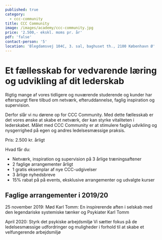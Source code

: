 ```yaml
---
published: true
category:
  - ccc-community
title: CCC Community
image: /images/academy/ccc-community.jpg
price: '2.500,- ekskl. moms pr. år'
pdf: 'false'
contact-person: '5'
location: 'Blegdamsvej 104C, 3. sal, baghuset th., 2100 København Ø'
---
```

# Et fællesskab for vedvarende læring og udvikling af dit lederskab

Rigtig mange af vores tidligere og nuværende studerende og kunder har efterspurgt flere tilbud om netværk, efteruddannelse, faglig inspiration og supervision.

Derfor slår vi nu dørene op for CCC Community. Med dette fællesskab er det vores ønske at skabe et netværk, der kan styrke vitaliteten i lederskabet. Målet med CCC Community er at stimulere faglig udvikling og nysgerrighed på egen og andres ledelsesmæssige praksis.

Pris: 2.500 kr. årligt

Hvad får du:
-	Netværk, inspiration og supervision på 3 årlige træningsaftener
-	2 faglige arrangementer årligt
-	1 gratis eksemplar af nye CCC-udgivelser
-	3 årlige nyhedsbreve
-	15% rabat på på events, eksklusive arrangementer og udvalgte kurser

## Faglige arrangementer i 2019/20
25 november 2019:	Mød Karl Tomm:
En inspirerende aften i selskab med den legendariske systemiske tænker og Psykiater Karl Tomm

April 2020:	Styrk det psykiske arbejdsmiljø
Vi sætter fokus på de ledelsesmæssige udfordringer og muligheder i forhold til at skabe et velfungerende arbejdsmiljø
